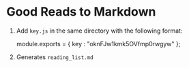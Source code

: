 # Good Reads to Markdown

1. Add `key.js` in the same directory with the following format:

	module.exports = {
		key : "oknFJw1kmk5OVfmp0rwgyw"
	};

2. Generates `reading_list.md`
